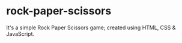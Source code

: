 # rock-paper-scissors
It's a simple Rock Paper Scissors game; created using HTML, CSS &amp; JavaScript.
